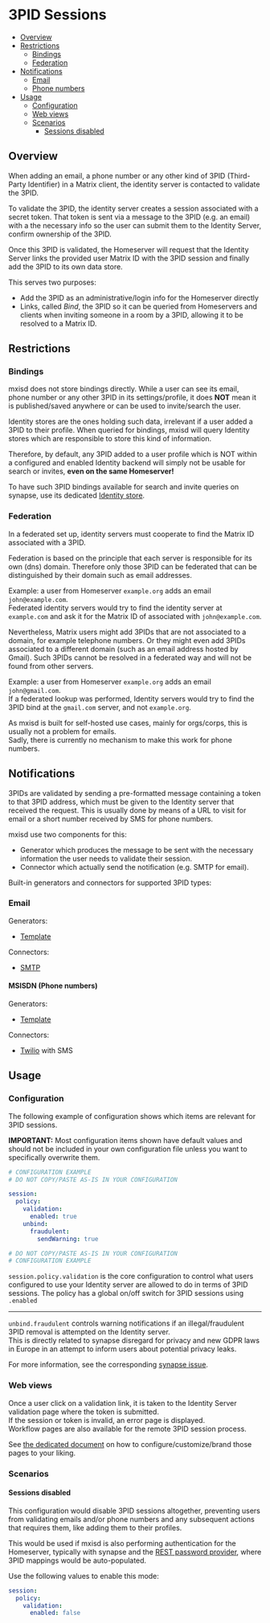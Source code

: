 # 3PID Sessions
- [Overview](#overview)
- [Restrictions](#restrictions)
  - [Bindings](#bindings)
  - [Federation](#federation)
- [Notifications](#notifications)
  - [Email](#email)
  - [Phone numbers](#msisdn-(phone-numbers))
- [Usage](#usage)
  - [Configuration](#configuration)
  - [Web views](#web-views)
  - [Scenarios](#scenarios)
    - [Sessions disabled](#sessions-disabled)

## Overview
When adding an email, a phone number or any other kind of 3PID (Third-Party Identifier) in a Matrix client,
the identity server is contacted to validate the 3PID.

To validate the 3PID, the identity server creates a session associated with a secret token. That token is sent via a message
to the 3PID (e.g. an email) with a the necessary info so the user can submit them to the Identity Server, confirm ownership
of the 3PID.

Once this 3PID is validated, the Homeserver will request that the Identity Server links the provided user Matrix ID with
the 3PID session and finally add the 3PID to its own data store.

This serves two purposes:
- Add the 3PID as an administrative/login info for the Homeserver directly
- Links, called *Bind*, the 3PID so it can be queried from Homeservers and clients when inviting someone in a room
by a 3PID, allowing it to be resolved to a Matrix ID.

## Restrictions
### Bindings
mxisd does not store bindings directly. While a user can see its email, phone number or any other 3PID in its
settings/profile, it does **NOT** mean it is published/saved anywhere or can be used to invite/search the user.

Identity stores are the ones holding such data, irrelevant if a user added a 3PID to their profile. When queried for
bindings, mxisd will query Identity stores which are responsible to store this kind of information.

Therefore, by default, any 3PID added to a user profile which is NOT within a configured and enabled Identity backend
will simply not be usable for search or invites, **even on the same Homeserver!**  

To have such 3PID bindings available for search and invite queries on synapse, use its dedicated
[Identity store](../../stores/synapse.md).

### Federation
In a federated set up, identity servers must cooperate to find the Matrix ID associated with a 3PID.

Federation is based on the principle that each server is responsible for its own (dns) domain.
Therefore only those 3PID can be federated that can be distinguished by their
domain such as email addresses.

Example: a user from Homeserver `example.org` adds an email `john@example.com`.  
Federated identity servers would try to find the identity server at `example.com` and ask it for the Matrix ID of associated with `john@example.com`.

Nevertheless, Matrix users might add 3PIDs that are not associated to a domain, for example telephone numbers.
Or they might even add 3PIDs associated to a different domain (such as an email address hosted by Gmail).
Such 3PIDs cannot be resolved in a federated way and will not be found from other servers.

Example: a user from Homeserver `example.org` adds an email `john@gmail.com`.  
If a federated lookup was performed, Identity servers would try to find the 3PID bind at the `gmail.com` server, and
not `example.org`.

As mxisd is built for self-hosted use cases, mainly for orgs/corps, this is usually not a problem for emails.  
Sadly, there is currently no mechanism to make this work for phone numbers. 

## Notifications
3PIDs are validated by sending a pre-formatted message containing a token to that 3PID address, which must be given to the
Identity server that received the request. This is usually done by means of a URL to visit for email or a short number
received by SMS for phone numbers.

mxisd use two components for this:
- Generator which produces the message to be sent with the necessary information the user needs to validate their session.
- Connector which actually send the notification (e.g. SMTP for email).

Built-in generators and connectors for supported 3PID types:

### Email
Generators:
- [Template](../notification/template-generator.md)

Connectors:
- [SMTP](../medium/email/smtp-connector.md)

#### MSISDN (Phone numbers)
Generators:
- [Template](../notification/template-generator.md)

Connectors:
 - [Twilio](../medium/msisdn/twilio-connector.md) with SMS

## Usage
### Configuration
The following example of configuration shows which items are relevant for 3PID sessions.

**IMPORTANT:** Most configuration items shown have default values and should not be included in your own configuration
file unless you want to specifically overwrite them.
```yaml
# CONFIGURATION EXAMPLE
# DO NOT COPY/PASTE AS-IS IN YOUR CONFIGURATION

session:
  policy:
    validation:
      enabled: true
    unbind:
      fraudulent:
        sendWarning: true

# DO NOT COPY/PASTE AS-IS IN YOUR CONFIGURATION
# CONFIGURATION EXAMPLE
```

`session.policy.validation` is the core configuration to control what users configured to use your Identity server
are allowed to do in terms of 3PID sessions. The policy has a global on/off switch for 3PID sessions using `.enabled`  

---

`unbind.fraudulent` controls warning notifications if an illegal/fraudulent 3PID removal is attempted on the Identity server.  
This is directly related to synapse disregard for privacy and new GDPR laws in Europe in an attempt to inform users about
potential privacy leaks.

For more information, see the corresponding [synapse issue](https://github.com/matrix-org/synapse/issues/4540).

### Web views
Once a user click on a validation link, it is taken to the Identity Server validation page where the token is submitted.  
If the session or token is invalid, an error page is displayed.  
Workflow pages are also available for the remote 3PID session process.

See [the dedicated document](session-views.md)
on how to configure/customize/brand those pages to your liking.

### Scenarios
#### Sessions disabled
This configuration would disable 3PID sessions altogether, preventing users from validating emails and/or phone numbers
and any subsequent actions that requires them, like adding them to their profiles.
  
This would be used if mxisd is also performing authentication for the Homeserver, typically with synapse and the
[REST password provider](https://github.com/ma1uta/matrix-synapse-rest-password-provider), where 3PID mappings would be
auto-populated.

Use the following values to enable this mode:
```yaml
session:
  policy:
    validation:
      enabled: false
```
